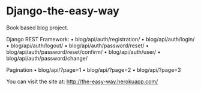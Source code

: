 # Django-the-easy-way
Book based blog project.

Django REST Framework:
• blog/api/auth/registration/
• blog/api/auth/login/
• blog/api/auth/logout/
• blog/api/auth/password/reset/
• blog/api/auth/password/reset/confirm/
• blog/api/auth/user/
• blog/api/auth/password/change/

Pagination
• blog/api/?page=1
• blog/api/?page=2
• blog/api/?page=3

You can visit the site at: http://the-easy-way.herokuapp.com/
